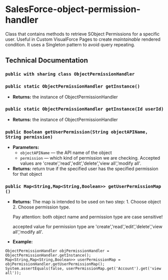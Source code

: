 # SalesForce-object-permission-handler

Class that contains methods to retrieve SObject Permissions for a specific user. Useful in Custom VisualForce Pages to create *maintainable* rendered condition.
It uses a Singleton pattern to avoid query repeating.


## Technical Documentation

### `public with sharing class ObjectPermissionHandler`

### `public static ObjectPermissionHandler getInstance()`

 * **Returns:** the instance of ObjectPermissionHandler

### `public static ObjectPermissionHandler getInstance(Id userId)`

 * **Returns:** the instance of ObjectPermissionHandler

### `public Boolean getUserPermission(String objectAPIName, String permission)`

 * **Parameters:**
   * `objectAPIName` — the API name of the object
   * `permission` — which kind of permission we are checking. Accepted values are 'create','read','edit','delete','view all','modify all'.
 * **Returns:** return true if the specified user has the specified permission for that object

### `public Map<String,Map<String,Boolean>> getUserPermissionMap ()`

 * **Returns:** The map is intended to be used on two step: 1. Choose object 2. Choose permission type.

     Pay attention: both object name and permission type are case sensitive!

     accepted value for permission type are 'create','read','edit','delete','view all','modify all'.
 * **Example:**    
```
ObjectPermissionHandler objPermissionHandler = ObjectPermissionHandler.getInstance();
Map<String,Map<String,Boolean>> userPermissionMap = objPermissionHandler.getUserPermissionMap();
System.assertEquals(false, userPermissionMap.get('Account').get('view all'));
```